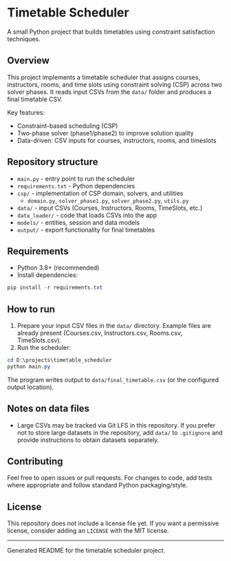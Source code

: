 # Timetable Scheduler

A small Python project that builds timetables using constraint satisfaction techniques.

## Overview

This project implements a timetable scheduler that assigns courses, instructors, rooms, and time slots using constraint solving (CSP) across two solver phases. It reads input CSVs from the `data/` folder and produces a final timetable CSV.

Key features:
- Constraint-based scheduling (CSP)
- Two-phase solver (phase1/phase2) to improve solution quality
- Data-driven: CSV inputs for courses, instructors, rooms, and timeslots

## Repository structure

- `main.py` - entry point to run the scheduler
- `requirements.txt` - Python dependencies
- `csp/` - implementation of CSP domain, solvers, and utilities
  - `domain.py`, `solver_phase1.py`, `solver_phase2.py`, `utils.py`
- `data/` - input CSVs (Courses, Instructors, Rooms, TimeSlots, etc.)
- `data_loader/` - code that loads CSVs into the app
- `models/` - entities, session and data models
- `output/` - export functionality for final timetables

## Requirements

- Python 3.8+ (recommended)
- Install dependencies:

```powershell
pip install -r requirements.txt
```

## How to run

1. Prepare your input CSV files in the `data/` directory. Example files are already present (Courses.csv, Instructors.csv, Rooms.csv, TimeSlots.csv).
2. Run the scheduler:

```powershell
cd D:\projects\timetable_scheduler
python main.py
```

The program writes output to `data/final_timetable.csv` (or the configured output location).

## Notes on data files

- Large CSVs may be tracked via Git LFS in this repository. If you prefer not to store large datasets in the repository, add `data/` to `.gitignore` and provide instructions to obtain datasets separately.

## Contributing

Feel free to open issues or pull requests. For changes to code, add tests where appropriate and follow standard Python packaging/style.

## License

This repository does not include a license file yet. If you want a permissive license, consider adding an `LICENSE` with the MIT license.

---
Generated README for the timetable scheduler project.
